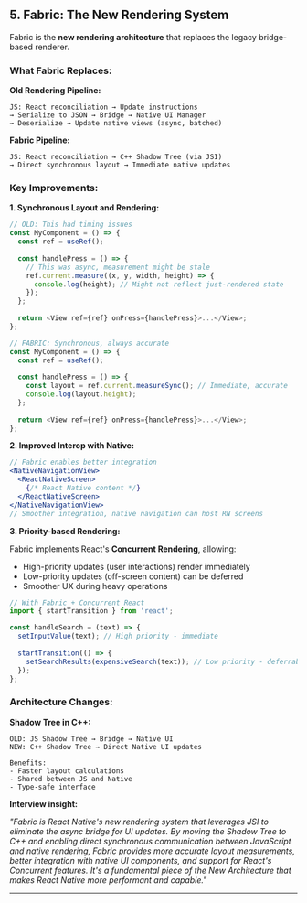 ## **5. Fabric: The New Rendering System**

Fabric is the **new rendering architecture** that replaces the legacy bridge-based renderer.

### **What Fabric Replaces:**

**Old Rendering Pipeline:**
```
JS: React reconciliation → Update instructions
→ Serialize to JSON → Bridge → Native UI Manager
→ Deserialize → Update native views (async, batched)
```

**Fabric Pipeline:**
```
JS: React reconciliation → C++ Shadow Tree (via JSI)
→ Direct synchronous layout → Immediate native updates
```

### **Key Improvements:**

**1. Synchronous Layout and Rendering:**

```javascript
// OLD: This had timing issues
const MyComponent = () => {
  const ref = useRef();
  
  const handlePress = () => {
    // This was async, measurement might be stale
    ref.current.measure((x, y, width, height) => {
      console.log(height); // Might not reflect just-rendered state
    });
  };
  
  return <View ref={ref} onPress={handlePress}>...</View>;
};

// FABRIC: Synchronous, always accurate
const MyComponent = () => {
  const ref = useRef();
  
  const handlePress = () => {
    const layout = ref.current.measureSync(); // Immediate, accurate
    console.log(layout.height);
  };
  
  return <View ref={ref} onPress={handlePress}>...</View>;
};
```

**2. Improved Interop with Native:**

```jsx
// Fabric enables better integration
<NativeNavigationView>
  <ReactNativeScreen>
    {/* React Native content */}
  </ReactNativeScreen>
</NativeNavigationView>
// Smoother integration, native navigation can host RN screens
```

**3. Priority-based Rendering:**

Fabric implements React's **Concurrent Rendering**, allowing:
- High-priority updates (user interactions) render immediately
- Low-priority updates (off-screen content) can be deferred
- Smoother UX during heavy operations

```javascript
// With Fabric + Concurrent React
import { startTransition } from 'react';

const handleSearch = (text) => {
  setInputValue(text); // High priority - immediate
  
  startTransition(() => {
    setSearchResults(expensiveSearch(text)); // Low priority - deferrable
  });
};
```

### **Architecture Changes:**

**Shadow Tree in C++:**

```
OLD: JS Shadow Tree → Bridge → Native UI
NEW: C++ Shadow Tree → Direct Native UI updates

Benefits:
- Faster layout calculations
- Shared between JS and Native
- Type-safe interface
```

**Interview insight:**

*"Fabric is React Native's new rendering system that leverages JSI to eliminate the async bridge for UI updates. By moving the Shadow Tree to C++ and enabling direct synchronous communication between JavaScript and native rendering, Fabric provides more accurate layout measurements, better integration with native UI components, and support for React's Concurrent features. It's a fundamental piece of the New Architecture that makes React Native more performant and capable."*

---
